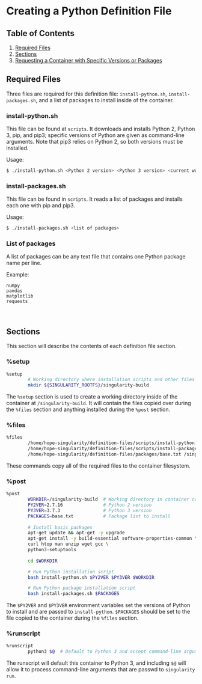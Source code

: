 # Creating a Python Definition File

## Table of Contents
1. [Required Files](#required-files)
2. [Sections](#sections)
3. [Requesting a Container with Specific Versions or Packages](#requesting-a-container-with-specific-versions-or-packages)

## Required Files
Three files are required for this definition file: `install-python.sh`, `install-packages.sh`, and a list of packages to install inside of the container.

### install-python.sh
This file can be found at `scripts`. It downloads and installs Python 2, Python 3, pip, and pip3; specific versions of Python are given as command-line arguments. Note that pip3 relies on Python 2, so both versions must be installed.

Usage:
```bash
$ ./install-python.sh <Python 2 version> <Python 3 version> <current working directory>
```

### install-packages.sh
This file can be found in `scripts`. It reads a list of packages and installs each one with pip and pip3. 

Usage:
```bash
$ ./install-packages.sh <list of packages>
```

### List of packages
A list of packages can be any text file that contains one Python package name per line.

Example:
```
numpy
pandas
matplotlib
requests
```
</br>

## Sections
This section will describe the contents of each definition file section.

### %setup
```bash
%setup
        # Working directory where installation scripts and other files will be stored
        mkdir ${SINGULARITY_ROOTFS}/singularity-build
```
The `%setup` section is used to create a working directory inside of the container at `/singularity-build`. It will contain the files copied over during the `%files` section and anything installed during the `%post` section.

### %files
```bash
%files
        /home/hope-singularity/definition-files/scripts/install-python.sh /singularity-build/install-python.sh
        /home/hope-singularity/definition-files/scripts/install-packages.sh /singularity-build/install-packages.sh
        /home/hope-singularity/definition-files/packages/base.txt /singularity-build/base.txt
```
These commands copy all of the required files to the container filesystem.

### %post
``` bash
%post
        WORKDIR=/singularity-build  # Working directory in container created during %setup
        PY2VER=2.7.16               # Python 2 version
        PY3VER=3.7.3                # Python 3 version
        PACKAGES=base.txt           # Package list to install
        
        # Install basic packages
        apt-get update && apt-get -y upgrade
        apt-get install -y build-essential software-properties-common \
        curl htop man unzip wget gcc \
        python3-setuptools
	
        cd $WORKDIR

        # Run Python installation script
        bash install-python.sh $PY2VER $PY3VER $WORKDIR

        # Run Python package installation script
        bash install-packages.sh $PACKAGES
```
The `$PY2VER` and `$PY3VER` environment variables set the versions of Python to install and are passed to `install-python`. `$PACKAGES` should be set to the file copied to the container during the `%files` section.  

### %runscript
```bash
%runscript
        python3	$@	# Default to Python 3 and accept command-line arguments
```
The runscript will default this container to Python 3, and including `$@` will allow it to process command-line arguments that are passwd to `singularity run`.</br></br>
